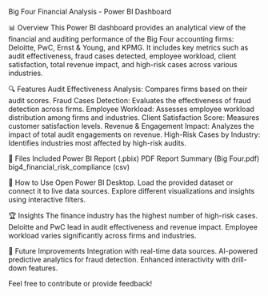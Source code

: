Big Four Financial Analysis - Power BI Dashboard

📊 Overview
This Power BI dashboard provides an analytical view of the financial and auditing performance of the Big Four accounting firms: Deloitte, PwC, Ernst & Young, and KPMG. It includes key metrics such as audit effectiveness, fraud cases detected, employee workload, client satisfaction, total revenue impact, and high-risk cases across various industries.

🔍 Features
Audit Effectiveness Analysis: Compares firms based on their audit scores.
Fraud Cases Detection: Evaluates the effectiveness of fraud detection across firms.
Employee Workload: Assesses employee workload distribution among firms and industries.
Client Satisfaction Score: Measures customer satisfaction levels.
Revenue & Engagement Impact: Analyzes the impact of total audit engagements on revenue.
High-Risk Cases by Industry: Identifies industries most affected by high-risk audits.

📂 Files Included
Power BI Report (.pbix) 
PDF Report Summary (Big Four.pdf)
big4_financial_risk_compliance (csv)

🚀 How to Use
Open Power BI Desktop.
Load the provided dataset or connect it to live data sources.
Explore different visualizations and insights using interactive filters.

🏆 Insights
The finance industry has the highest number of high-risk cases.
Deloitte and PwC lead in audit effectiveness and revenue impact.
Employee workload varies significantly across firms and industries.

📌 Future Improvements
Integration with real-time data sources.
AI-powered predictive analytics for fraud detection.
Enhanced interactivity with drill-down features.


Feel free to contribute or provide feedback!
